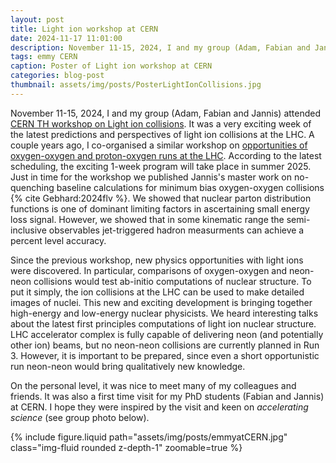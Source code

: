 ```yaml
---
layout: post
title: Light ion workshop at CERN
date: 2024-11-17 11:01:00
description: November 11-15, 2024, I and my group (Adam, Fabian and Jannis) attended CERN TH workshop on Light ion collisions at the LHC.
tags: emmy CERN
caption: Poster of Light ion workshop at CERN
categories: blog-post
thumbnail: assets/img/posts/PosterLightIonCollisions.jpg
---
```



November 11-15, 2024, I and my group (Adam, Fabian and Jannis) attended [CERN TH workshop on Light ion collisions](https://cern.ch/lightions). It was a very exciting
week of the latest predictions and perspectives of light ion collisions at the LHC. A couple years ago, I co-organised a similar
workshop on [opportunities of oxygen-oxygen and proton-oxygen runs at the LHC](https://cern.ch/OppOatLHC). According to the latest scheduling,
the exciting 1-week program will take place in summer 2025. Just in time for the workshop we published Jannis's master work on no-quenching
baseline calculations for minimum bias oxygen-oxygen collisions {% cite Gebhard:2024flv %}. We showed that nuclear parton distribution functions is one of dominant
limiting factors in ascertaining small energy loss signal. However, we showed that in some kinematic range the semi-inclusive observables jet-triggered hadron measurments can achieve a percent level accuracy.



 Since the previous workshop, new physics opportunities with light ions were discovered. In particular,
comparisons of oxygen-oxygen and neon-neon collisions would test ab-initio computations of nuclear structure. To put it simply, the ion collisions at the LHC can
 be used to make detailed images of nuclei. This new and exciting development is bringing together high-energy and low-energy nuclear physicists. We heard interesting
 talks about the latest first principles computations of light ion nuclear structure.
 LHC accelerator complex is fully capable of delivering neon (and potentially other ion) beams, but no neon-neon collisions are currently planned in Run 3. However, 
 it is important to be prepared, since even a short opportunistic run neon-neon would bring qualitatively new knowledge.


On the personal level, it was nice to meet many of my colleagues and friends. It was also a first time visit for my PhD students (Fabian and Jannis) at CERN.
I hope they were inspired by the visit and keen on _accelerating science_ (see group photo below).

<div class="row mt-3">
    <div class="col-sm mt-3 mt-md-0">
        {% include figure.liquid path="assets/img/posts/emmyatCERN.jpg" class="img-fluid rounded z-depth-1" zoomable=true %}
    </div>
</div>







